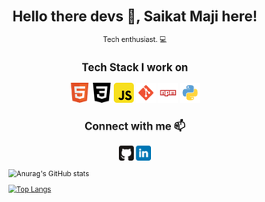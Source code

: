 <h1 align='center'>Hello there devs 👋, Saikat Maji here!</h1>

<p align='center'>Tech enthusiast.  💻 </p>

<h2 align='center'>Tech Stack I work on </h2>
<p align = 'center'> 
 <img src=https://github.com/edent/SuperTinyIcons/blob/master/images/svg/html5.svg height='40' weight='40'/>
 <img src=https://github.com/simple-icons/simple-icons/blob/develop/icons/css3.svg height='40'  weight='40'/> 
<!--  <img src=https://github.com/twbs/icons/blob/main/icons/bootstrap.svg height='40' weight='40'/> -->
 <img src=https://github.com/edent/SuperTinyIcons/blob/master/images/svg/javascript.svg height='40' weight='40'/>
 <img src=https://github.com/edent/SuperTinyIcons/blob/master/images/svg/git.svg  height='40' weight='40'/>
 <img src=https://github.com/edent/SuperTinyIcons/blob/master/images/svg/npm.svg  height='40' weight='40'/>
 <img src=https://github.com/edent/SuperTinyIcons/blob/master/images/svg/python.svg  height='40' weight='40'/>


<h2 align='center'>Connect with me  📫 </h2>
<p align = 'center'> 
 <a href = https://github.com/codingisfun-96 target='blank'> <img src=https://github.com/edent/SuperTinyIcons/blob/master/images/svg/github.svg height='30' weight='30'/></a>
 <a href = https://www.linkedin.com/in/saikat-maji/ target='blank'> <img src=https://github.com/edent/SuperTinyIcons/blob/master/images/svg/linkedin.svg height='30'  weight='30'/></a> 
<!--  <a href = https://twitter.com/ target='blank'> <img src=https://github.com/edent/SuperTinyIcons/blob/master/images/svg/twitter.svg height='30' weight='30'/></a>
 <a href = https://stackoverflow.com/ target='blank'> <img src=https://github.com/edent/SuperTinyIcons/blob/master/images/svg/stackoverflow.svg  height='30' weight='30'/></a> -->
  
![Anurag's GitHub stats](https://github-readme-stats.vercel.app/api?username=codingisfun-96&theme=tokyonight&show_icons=true)

[![Top Langs](https://github-readme-stats.vercel.app/api/top-langs/?username=codingisfun-96&theme=tokyonight)](https://github.com/anuraghazra/github-readme-stats)



